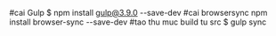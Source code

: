 #cai Gulp
$ npm install gulp@3.9.0 --save-dev
#cai browsersync
npm install browser-sync --save-dev
#tao thu muc build tu src
$ gulp sync

